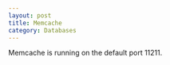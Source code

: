 ```yaml
---
layout: post
title: Memcache
category: Databases
---
```


Memcache is running on the default port 11211.
